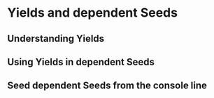 # Yields and dependent Seeds

## Understanding Yields

## Using Yields in dependent Seeds

## Seed dependent Seeds from the console line
